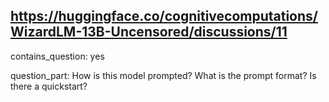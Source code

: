 ## https://huggingface.co/cognitivecomputations/WizardLM-13B-Uncensored/discussions/11

contains_question: yes

question_part: How is this model prompted? What is the prompt format? Is there a quickstart?